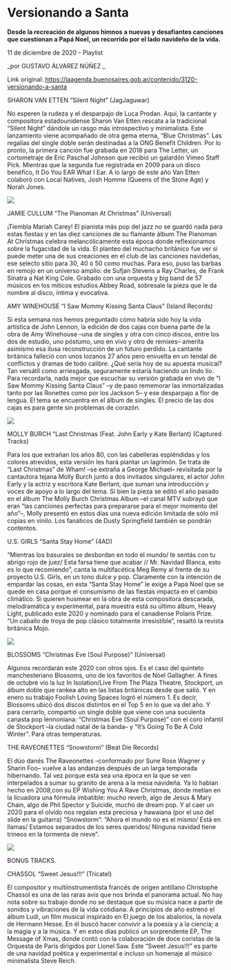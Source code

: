 # Versionando a Santa

**Desde la recreación de algunos himnos a nuevas y desafiantes canciones que cuestionan a Papá Noel, un recorrido por el lado navideño de la vida.**

11 de diciembre de 2020 - Playlist

_por GUSTAVO ÁLVAREZ NÚÑEZ _

Link original: https://laagenda.buenosaires.gob.ar/contenido/3120-versionando-a-santa



SHARON VAN ETTEN “Silent Night” (JagJaguwar)




No esperen la rudeza y el desparpajo de Luca Prodan. Aquí, la cantante y compositora estadounidense Sharon Van Etten rescata a la tradicional “Silent Night” dándole un rasgo más introspectivo y minimalista. Este lanzamiento viene acompañado de otra gema eterna, “Blue Christmas”. Las regalías del single doble serán destinadas a la ONG Benefit Children. Por lo pronto, la primera canción fue grabada en 2018 para The Letter, un cortometraje de Eric Paschal Johnson que recibió un galardón Vimeo Staff Pick. Mientras que la segunda fue registrada en 2009 para un disco benéfico, It Do You EAR What I Ear. A lo largo de este año Van Etten colaboró con Local Natives, Josh Homme (Queens of the Stone Age) y Norah Jones.




![](https://cdn.flowlikemusic.com/files/images/34827/2fc242cf-c545-480b-a7c3-cd193a785bc9.jpg)




JAMIE CULLUM “The Pianoman At Christmas” (Universal)




¡Tiembla Mariah Carey! El pianista más pop del jazz no se guardó nada para estas fiestas y en las diez canciones de su flamante álbum The Pianoman At Christmas celebra melancólicamente esta época donde reflexionamos sobre la fugacidad de la vida. El planteo del muchacho británico fue ver si puede meter una de sus creaciones en el club de las canciones navideñas, ese selecto sitio para 30, 40 ó 50 como muchas. Para eso, puso las barbas en remojo en un universo amplio: de Sufjan Stevens a Ray Charles, de Frank Sinatra a Nat King Cole. Grabado con una orquesta y big band de 57 músicos en los míticos estudios Abbey Road, sobresale la pieza que le da nombre al disco, íntima y evocativa.




AMY WINEHOUSE “I Saw Mommy Kissing Santa Claus” (Island Records)




Si esta semana nos hemos preguntado cómo habría sido hoy la vida artística de John Lennon, la edición de dos cajas con buena parte de la obra de Amy Winehouse –una de singles y otra con cinco discos, entre los dos de estudio, uno póstumo, uno en vivo y otro de remixes– amerita asimismo esa ilusa reconstrucción de un futuro perdido. La cantante británica falleció con unos lozanos 27 años pero envuelta en un tendal de conflictos y dramas de todo calibre. ¿Qué sería hoy de su apuesta musical? Tan versátil como arriesgada, seguramente estaría haciendo un lindo lío. Para recordarla, nada mejor que escuchar su versión grabada en vivo de “I Saw Mommy Kissing Santa Claus” –y de paso rememorar las inmortalizadas tanto por las Ronettes como por los Jackson 5– y ese desparpajo a flor de lengua. El tema se encuentra en el álbum de singles. El precio de las dos cajas es para gente sin problemas de corazón.




![](https://cdn.flowlikemusic.com/files/images/34829/33cc6071-5f7b-4241-b255-001aa478a15b.jpg)




MOLLY BURCH “Last Christmas (Feat. John Early y Kate Berlant) (Captured Tracks)




Para los que extrañan los años 80, con las cabelleras espléndidas y los colores atrevidos, esta versión les hará piantar un lagrimón. Se trata de “Last Christmas” de Wham! –se extraña a George Michael– revisitada por la cantautora tejana Molly Burch junto a dos invitados singulares, el actor John Early y la actriz y escritora Kate Berlant, que suman una introducción y voces de apoyo a lo largo del tema. Si bien la pieza se editó el año pasado en el álbum The Molly Burch Christmas Album –el canal MTV subrayó que eran “las canciones perfectas para prepararse para el mejor momento del año”–, Molly presentó en estos días una nueva edición limitada de sólo mil copias en vinilo. Los fanáticos de Dusty Springfield también se pondrán contentos.




U.S. GIRLS “Santa Stay Home” (4AD)




“Mientras los basurales se desbordan en todo el mundo/ te sentás con tu abrigo rojo de juez/ Esta farsa tiene que acabar // Mr. Navidad Blanca, esto es lo que recomiendo”, canta la multifacética Meg Remy al frente de su proyecto U.S. Girls, en un tono dulce y pop. Claramente con la intención de empardar las cosas, en esta “Santa Stay Home” le exige a Papá Noel que se quede en casa porque el consumismo de las fiestas impacta en el cambio climático. Si quieren husmear en la obra de esta compositora descarada, melodramática y experimental, para muestra está su último álbum, Heavy Light, publicado este 2020 y nominado para el canadiense Polaris Prize. “Un caballo de troya de pop clásico totalmente irresistible”, resaltó la revista británica Mojo.




![](https://cdn.flowlikemusic.com/files/images/34830/12703197-7ab2-47f3-b64e-bff99338c8d3.jpg)




BLOSSOMS “Christmas Eve (Soul Purpose)” (Universal)




Algunos recordarán este 2020 con otros ojos. Es el caso del quinteto manchesteriano Blossoms, uno de los favoritos de Noel Gallagher. A fines de octubre vio la luz In Isolation/Live From The Plaza Theatre, Stockport, un álbum doble que rankea alto en las listas británicas desde que salió. Y en enero su trabajo Foolish Loving Spaces logró el número 1. Es decir, Blossoms ubicó dos discos distintos en el Top 5 en lo que va del año. Y para cerrarlo, compartió un single doble que viene con una suculenta canasta pop lennoniana: “Christmas Eve (Soul Purpose)” con el coro infantil de Stockport –la ciudad natal de la banda– y “It’s Going To Be A Cold Winter”. Para otras temperaturas.




THE RAVEONETTES “Snowstorm” (Beat Die Records)




El dúo danés The Raveonettes –conformado por Sune Rose Wagner y Sharin Foo– vuelve a las andanzas después de un larga temporada hibernando. Tal vez porque esta sea una época en la que se ven interpelados a sumar su granito de arena a la mesa navideña. Ya lo habían hecho en 2008,con su EP Wishing You A Rave Christmas, donde metían en la licuadora una fórmula imbatible: mucho reverb, algo de Jesus & Mary Chain, algo de Phil Spector y Suicide, mucho de dream pop. Y al caer un 2020 para el olvido nos regalan esta preciosa y hawaiana (por el uso del slide en la guitarra) “Snowstorm”: “Ahora el mundo no es el mismo/ Está en llamas/ Estamos separados de los seres queridos/ Ninguna navidad tiene trineos en la tormenta de nieve”.




![](https://cdn.flowlikemusic.com/files/images/34831/8e864d66-92d1-4b25-908e-6417700e693a.jpg)




BONUS TRACKS.




CHASSOL “Sweet Jesus!!!” (Tricatel)




El compositor y multiinstrumentista francés de origen antillano Christophe Chassol es una de las raras avis que nos brinda el panorama actual. No hay nota sobre su trabajo donde no se destaque que su música nace a partir de sonidos y vibraciones de la vida cotidiana. A principios de año estrenó el álbum Ludi, un film musical inspirado en El juego de los abalorios, la novela de Hermann Hesse. En él buscó hacer convivir a la poesía y a la ciencia; a la magia y a la música. Y en estos días publicó un sorprendente EP, The Message of Xmas, donde contó con la colaboración de doce coristas de la Orquesta de París dirigidos por Lionel Saw. Este “Sweet Jesus!!!” es parte de una navidad poética y experimental e incluso un homenaje al músico minimalista Steve Reich.



